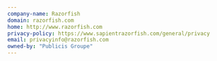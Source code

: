 ```yaml
---
company-name: Razorfish
domain: razorfish.com
home: http://www.razorfish.com
privacy-policy: https://www.sapientrazorfish.com/general/privacy
email: privacyinfo@razorfish.com
owned-by: "Publicis Groupe"
---
```




